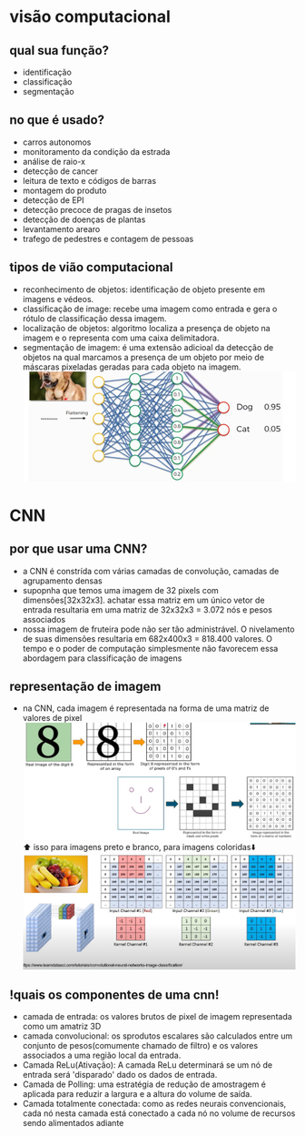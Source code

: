 # **visão computacional**
## **qual sua função?**
- identificação
- classificação
- segmentação
## **no que é usado?**
- carros autonomos
- monitoramento da condição da estrada
- análise de raio-x
- detecção de cancer
- leitura de texto e códigos de barras
- montagem do produto
- detecção de EPI
- detecção precoce de pragas de insetos
- detecção de doenças de plantas
- levantamento arearo
- trafego de pedestres e contagem de pessoas

## **tipos de vião computacional**
- reconhecimento de objetos: identificação de objeto presente em imagens e védeos.
- classificação de image: recebe uma imagem como entrada e gera o rótulo de classificação dessa imagem.
- localização de objetos: algoritmo localiza a presença de objeto na imagem e o representa com uma caixa delimitadora.
- segmentação de imagem: é uma extensão adicioal da detecção de objetos na qual marcamos a presença de um objeto por meio de máscaras pixeladas geradas para cada objeto na imagem.
![visao computacional](./imgs/visao-computacional.png)

# **CNN**
## **por que usar uma CNN?**
- a CNN é constrída com várias camadas de convolução, camadas de agrupamento densas
- supopnha que temos uma imagem de 32 pixels com dimensões[32x32x3]. achatar essa matriz em um único vetor de entrada resultaria em uma matriz de 32x32x3 = 3.072 nós e pesos associados
- nossa imagem de fruteira pode não ser tão administrável. O nivelamento de suas dimensões resultaria em 682x400x3 = 818.400 valores. O tempo e o poder de computação simplesmente não favorecem essa abordagem para classificação de imagens

## **representação de imagem**
- na CNN, cada imagem é representada na forma de uma matriz de valores de pixel
![CNN](./imgs/CNN.png)
⬆️ isso para imagens preto e branco, para imagens coloridas⬇️
![CNN colorida](./imgs/cnn-colorida.png)

## **!quais os componentes de uma cnn!**
- camada de entrada: os valores brutos de pixel de imagem representada como um amatriz 3D
- camada convolucional: os sprodutos escalares são calculados entre um conjunto de pesos(comumente chamado de filtro) e os valores associados a uma região local da entrada.
- Camada ReLu(Ativação): A camada ReLu determinará se um nó de entrada será 'disparado' dado os dados de entrada.
- Camada de Polling: uma estratégia de redução de amostragem é aplicada para reduzir a largura e a altura do volume de saída.
- Camada totalmente conectada: como as redes neurais convencionais, cada nó nesta camada está conectado a cada nó no volume de recursos sendo alimentados adiante